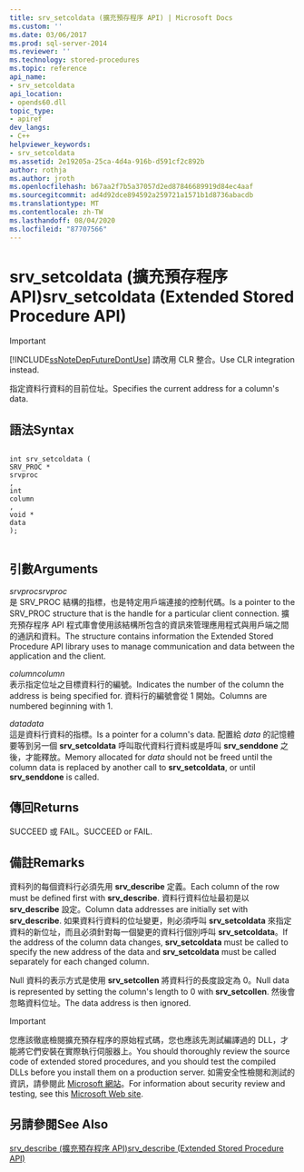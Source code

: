 ```yaml
---
title: srv_setcoldata (擴充預存程序 API) | Microsoft Docs
ms.custom: ''
ms.date: 03/06/2017
ms.prod: sql-server-2014
ms.reviewer: ''
ms.technology: stored-procedures
ms.topic: reference
api_name:
- srv_setcoldata
api_location:
- opends60.dll
topic_type:
- apiref
dev_langs:
- C++
helpviewer_keywords:
- srv_setcoldata
ms.assetid: 2e19205a-25ca-4d4a-916b-d591cf2c892b
author: rothja
ms.author: jroth
ms.openlocfilehash: b67aa2f7b5a37057d2ed87846689919d84ec4aaf
ms.sourcegitcommit: ad4d92dce894592a259721a1571b1d8736abacdb
ms.translationtype: MT
ms.contentlocale: zh-TW
ms.lasthandoff: 08/04/2020
ms.locfileid: "87707566"
---
```

# <a name="srv_setcoldata-extended-stored-procedure-api"></a><span data-ttu-id="1071d-102">srv_setcoldata (擴充預存程序 API)</span><span class="sxs-lookup"><span data-stu-id="1071d-102">srv_setcoldata (Extended Stored Procedure API)</span></span>
    
> [!IMPORTANT]  
>  [!INCLUDE[ssNoteDepFutureDontUse](../../includes/ssnotedepfuturedontuse-md.md)] <span data-ttu-id="1071d-103">請改用 CLR 整合。</span><span class="sxs-lookup"><span data-stu-id="1071d-103">Use CLR integration instead.</span></span>  
  
 <span data-ttu-id="1071d-104">指定資料行資料的目前位址。</span><span class="sxs-lookup"><span data-stu-id="1071d-104">Specifies the current address for a column's data.</span></span>  
  
## <a name="syntax"></a><span data-ttu-id="1071d-105">語法</span><span class="sxs-lookup"><span data-stu-id="1071d-105">Syntax</span></span>  
  
```  
  
int srv_setcoldata (  
SRV_PROC *  
srvproc  
,  
int   
column  
,  
void *  
data   
);  
  
```  
  
## <a name="arguments"></a><span data-ttu-id="1071d-106">引數</span><span class="sxs-lookup"><span data-stu-id="1071d-106">Arguments</span></span>  
 <span data-ttu-id="1071d-107">*srvproc*</span><span class="sxs-lookup"><span data-stu-id="1071d-107">*srvproc*</span></span>  
 <span data-ttu-id="1071d-108">是 SRV_PROC 結構的指標，也是特定用戶端連接的控制代碼。</span><span class="sxs-lookup"><span data-stu-id="1071d-108">Is a pointer to the SRV_PROC structure that is the handle for a particular client connection.</span></span> <span data-ttu-id="1071d-109">擴充預存程序 API 程式庫會使用該結構所包含的資訊來管理應用程式與用戶端之間的通訊和資料。</span><span class="sxs-lookup"><span data-stu-id="1071d-109">The structure contains information the Extended Stored Procedure API library uses to manage communication and data between the application and the client.</span></span>  
  
 <span data-ttu-id="1071d-110">*column*</span><span class="sxs-lookup"><span data-stu-id="1071d-110">*column*</span></span>  
 <span data-ttu-id="1071d-111">表示指定位址之目標資料行的編號。</span><span class="sxs-lookup"><span data-stu-id="1071d-111">Indicates the number of the column the address is being specified for.</span></span> <span data-ttu-id="1071d-112">資料行的編號會從 1 開始。</span><span class="sxs-lookup"><span data-stu-id="1071d-112">Columns are numbered beginning with 1.</span></span>  
  
 <span data-ttu-id="1071d-113">*data*</span><span class="sxs-lookup"><span data-stu-id="1071d-113">*data*</span></span>  
 <span data-ttu-id="1071d-114">這是資料行資料的指標。</span><span class="sxs-lookup"><span data-stu-id="1071d-114">Is a pointer for a column's data.</span></span> <span data-ttu-id="1071d-115">配置給 *data* 的記憶體要等到另一個 **srv_setcoldata** 呼叫取代資料行資料或是呼叫 **srv_senddone** 之後，才能釋放。</span><span class="sxs-lookup"><span data-stu-id="1071d-115">Memory allocated for *data* should not be freed until the column data is replaced by another call to **srv_setcoldata**, or until **srv_senddone** is called.</span></span>  
  
## <a name="returns"></a><span data-ttu-id="1071d-116">傳回</span><span class="sxs-lookup"><span data-stu-id="1071d-116">Returns</span></span>  
 <span data-ttu-id="1071d-117">SUCCEED 或 FAIL。</span><span class="sxs-lookup"><span data-stu-id="1071d-117">SUCCEED or FAIL.</span></span>  
  
## <a name="remarks"></a><span data-ttu-id="1071d-118">備註</span><span class="sxs-lookup"><span data-stu-id="1071d-118">Remarks</span></span>  
 <span data-ttu-id="1071d-119">資料列的每個資料行必須先用 **srv_describe** 定義。</span><span class="sxs-lookup"><span data-stu-id="1071d-119">Each column of the row must be defined first with **srv_describe**.</span></span> <span data-ttu-id="1071d-120">資料行資料位址最初是以 **srv_describe** 設定。</span><span class="sxs-lookup"><span data-stu-id="1071d-120">Column data addresses are initially set with **srv_describe**.</span></span> <span data-ttu-id="1071d-121">如果資料行資料的位址變更，則必須呼叫 **srv_setcoldata** 來指定資料的新位址，而且必須針對每一個變更的資料行個別呼叫 **srv_setcoldata**。</span><span class="sxs-lookup"><span data-stu-id="1071d-121">If the address of the column data changes, **srv_setcoldata** must be called to specify the new address of the data and **srv_setcoldata** must be called separately for each changed column.</span></span>  
  
 <span data-ttu-id="1071d-122">Null 資料的表示方式是使用 **srv_setcollen** 將資料行的長度設定為 0。</span><span class="sxs-lookup"><span data-stu-id="1071d-122">Null data is represented by setting the column's length to 0 with **srv_setcollen**.</span></span> <span data-ttu-id="1071d-123">然後會忽略資料位址。</span><span class="sxs-lookup"><span data-stu-id="1071d-123">The data address is then ignored.</span></span>  
  
> [!IMPORTANT]  
>  <span data-ttu-id="1071d-124">您應該徹底檢閱擴充預存程序的原始程式碼，您也應該先測試編譯過的 DLL，才能將它們安裝在實際執行伺服器上。</span><span class="sxs-lookup"><span data-stu-id="1071d-124">You should thoroughly review the source code of extended stored procedures, and you should test the compiled DLLs before you install them on a production server.</span></span> <span data-ttu-id="1071d-125">如需安全性檢閱和測試的資訊，請參閱此 [Microsoft 網站](https://go.microsoft.com/fwlink/?LinkID=54761&amp;clcid=0x409https://msdn.microsoft.com/security/)。</span><span class="sxs-lookup"><span data-stu-id="1071d-125">For information about security review and testing, see this [Microsoft Web site](https://go.microsoft.com/fwlink/?LinkID=54761&amp;clcid=0x409https://msdn.microsoft.com/security/).</span></span>  
  
## <a name="see-also"></a><span data-ttu-id="1071d-126">另請參閱</span><span class="sxs-lookup"><span data-stu-id="1071d-126">See Also</span></span>  
 [<span data-ttu-id="1071d-127">srv_describe &#40;擴充預存程序 API&#41;</span><span class="sxs-lookup"><span data-stu-id="1071d-127">srv_describe &#40;Extended Stored Procedure API&#41;</span></span>](srv-describe-extended-stored-procedure-api.md)  
  
  
